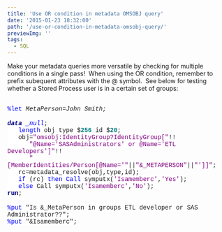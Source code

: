 ```yaml
---
title: 'Use OR condition in metadata OMSOBJ query'
date: '2015-01-23 18:32:00'
path: '/use-or-condition-in-metadata-omsobj-query/'
previewImg: ''
tags:
  - SQL
---
```


Make your metadata queries more versatile by checking for multiple conditions in a single pass! &nbsp;When using the OR condition, remember to prefix subequent attributes with the&nbsp;@ symbol. &nbsp;See below for testing whether a Stored Process user is in a certain set of groups:<br /><br /><div style="margin-bottom: 0.0001pt;"><span style="background: white; color: blue; font-family: &quot;Courier New&quot;;">%let</span><span style="background: white; font-family: 'Courier New';"> _MetaPerson=John Smith;</span></div><div style="margin-bottom: 0.0001pt;"><br /></div><div style="margin-bottom: 0.0001pt;"><b><span style="background: white; color: navy; font-family: &quot;Courier New&quot;;">data</span></b><span style="background: white; font-family: 'Courier New';"> </span><span style="background: white; color: blue; font-family: &quot;Courier New&quot;;">\_null_</span><span style="background: white; font-family: 'Courier New';">;</span></div><div style="margin-bottom: 0.0001pt;"><span style="background: white; font-family: 'Courier New';">&nbsp;&nbsp; </span><span style="background: white; color: blue; font-family: &quot;Courier New&quot;;">length</span><span style="background: white; font-family: 'Courier New';"> obj type $</span><b><span style="background: white; color: teal; font-family: &quot;Courier New&quot;;">256</span></b><span style="background: white; font-family: 'Courier New';"> id $</span><b><span style="background: white; color: teal; font-family: &quot;Courier New&quot;;">20</span></b><span style="background: white; font-family: 'Courier New';">;</span></div><div style="margin-bottom: 0.0001pt;"><span style="background: white; font-family: 'Courier New';">&nbsp;&nbsp; obj=</span><span style="background: white; color: purple; font-family: &quot;Courier New&quot;;">"omsobj:IdentityGroup?IdentityGroup["</span><span style="background: white; font-family: 'Courier New';">!!</span></div><div style="margin-bottom: 0.0001pt;"><span style="background: white; font-family: 'Courier New';">&nbsp;&nbsp;&nbsp;&nbsp;&nbsp; </span><span style="background: white; color: purple; font-family: &quot;Courier New&quot;;">"@Name='SASAdministrators' or @Name='ETL Developers']"</span><span style="background: white; font-family: 'Courier New';">!!</span></div><div style="margin-bottom: 0.0001pt;"><span style="background: white; font-family: 'Courier New';">&nbsp;&nbsp;&nbsp;&nbsp;&nbsp; </span><span style="background: white; color: purple; font-family: &quot;Courier New&quot;;">"[MemberIdentities/Person[@Name='"</span><span style="background: white; font-family: 'Courier New';">||</span><span style="background: white; color: purple; font-family: &quot;Courier New&quot;;">"&amp;_METAPERSON"</span><span style="background: white; font-family: 'Courier New';">||</span><span style="background: white; color: purple; font-family: &quot;Courier New&quot;;">"']]"</span><span style="background: white; font-family: 'Courier New';">;</span></div><div style="margin-bottom: 0.0001pt;"><span style="background: white; font-family: 'Courier New';">&nbsp;&nbsp; rc=metadata_resolve(obj,type,id);</span></div><div style="margin-bottom: 0.0001pt;"><span style="background: white; font-family: 'Courier New';">&nbsp;&nbsp; </span><span style="background: white; color: blue; font-family: &quot;Courier New&quot;;">if</span><span style="background: white; font-family: 'Courier New';"> (rc) </span><span style="background: white; color: blue; font-family: &quot;Courier New&quot;;">then</span><span style="background: white; font-family: 'Courier New';"> </span><span style="background: white; color: blue; font-family: &quot;Courier New&quot;;">Call</span><span style="background: white; font-family: 'Courier New';"> symputx(</span><span style="background: white; color: purple; font-family: &quot;Courier New&quot;;">'Isamemberc'</span><span style="background: white; font-family: 'Courier New';">,</span><span style="background: white; color: purple; font-family: &quot;Courier New&quot;;">'Yes'</span><span style="background: white; font-family: 'Courier New';">);</span></div><div style="margin-bottom: 0.0001pt;"><span style="background: white; font-family: 'Courier New';">&nbsp;&nbsp; </span><span style="background: white; color: blue; font-family: &quot;Courier New&quot;;">else</span><span style="background: white; font-family: 'Courier New';"> Call symputx(</span><span style="background: white; color: purple; font-family: &quot;Courier New&quot;;">'Isamemberc'</span><span style="background: white; font-family: 'Courier New';">,</span><span style="background: white; color: purple; font-family: &quot;Courier New&quot;;">'No'</span><span style="background: white; font-family: 'Courier New';">);</span></div><div style="margin-bottom: 0.0001pt;"><b><span style="background: white; color: navy; font-family: &quot;Courier New&quot;;">run</span></b><span style="background: white; font-family: 'Courier New';">;</span></div><br /><div><span style="background: white; color: blue; font-family: &quot;Courier New&quot;;">%put</span><span style="background: white; font-family: 'Courier New';"> "Is &amp;\_MetaPerson in groups ETL developer or SAS Administrator??";</span></div><div><span style="background: white; font-family: 'Courier New';"><span style="background-attachment: initial; background-clip: initial; background-image: initial; background-origin: initial; background-position: initial; background-repeat: initial; background-size: initial; color: blue;">%put</span><span style="background-attachment: initial; background-clip: initial; background-image: initial; background-origin: initial; background-position: initial; background-repeat: initial; background-size: initial;">&nbsp;</span>"&amp;Isamemberc";</span></div>
